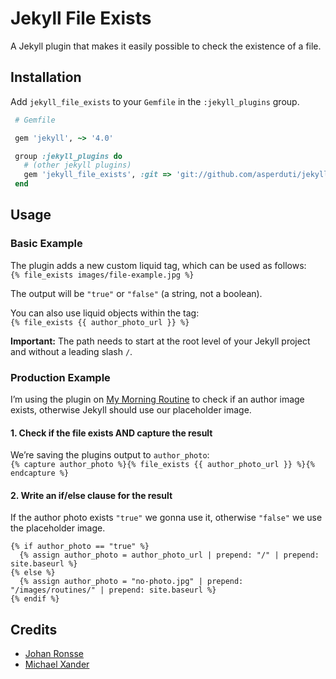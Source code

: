 # Jekyll File Exists

A Jekyll plugin that makes it easily possible to check the existence of a file.

## Installation

Add `jekyll_file_exists` to your `Gemfile` in the `:jekyll_plugins` group.
```ruby
 # Gemfile

 gem 'jekyll', ~> '4.0'

 group :jekyll_plugins do
   # (other jekyll plugins)
   gem 'jekyll_file_exists', :git => 'git://github.com/asperduti/jekyll_file_exists.git'
 end
```

## Usage

### Basic Example

The plugin adds a new custom liquid tag, which can be used as follows:  
`{% file_exists images/file-example.jpg %}`

The output will be `"true"` or `"false"` (a string, not a boolean).

You can also use liquid objects within the tag:  
`{% file_exists {{ author_photo_url }} %}`

**Important:** The path needs to start at the root level of your Jekyll project and without a leading slash `/`.

### Production Example

I’m using the plugin on [My Morning Routine](http://mymorningroutine.com) to check if an author image exists, otherwise Jekyll should use our placeholder image.

#### 1. Check if the file exists AND capture the result

We’re saving the plugins output to `author_photo`:  
`{% capture author_photo %}{% file_exists {{ author_photo_url }} %}{% endcapture %}`

#### 2. Write an if/else clause for the result

If the author photo exists `"true"` we gonna use it, otherwise `"false"` we use the placeholder image.  
```liquid
{% if author_photo == "true" %}
  {% assign author_photo = author_photo_url | prepend: "/" | prepend: site.baseurl %}
{% else %}
  {% assign author_photo = "no-photo.jpg" | prepend: "/images/routines/" | prepend: site.baseurl %}
{% endif %}
```

## Credits

* [Johan Ronsse](https://github.com/Wolfr/jekyll_file_exists)
* [Michael Xander](https://github.com/michaelx)
